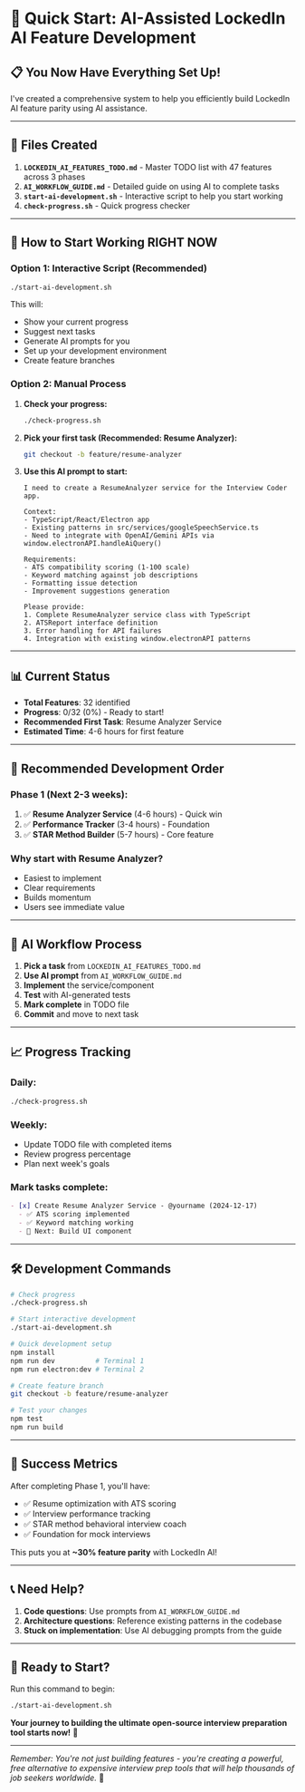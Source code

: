 # 🚀 Quick Start: AI-Assisted LockedIn AI Feature Development

## 📋 **You Now Have Everything Set Up!**

I've created a comprehensive system to help you efficiently build LockedIn AI feature parity using AI assistance.

---

## 📁 **Files Created**

1. **`LOCKEDIN_AI_FEATURES_TODO.md`** - Master TODO list with 47 features across 3 phases
2. **`AI_WORKFLOW_GUIDE.md`** - Detailed guide on using AI to complete tasks
3. **`start-ai-development.sh`** - Interactive script to help you start working
4. **`check-progress.sh`** - Quick progress checker

---

## 🎯 **How to Start Working RIGHT NOW**

### **Option 1: Interactive Script (Recommended)**
```bash
./start-ai-development.sh
```
This will:
- Show your current progress
- Suggest next tasks
- Generate AI prompts for you
- Set up your development environment
- Create feature branches

### **Option 2: Manual Process**

1. **Check your progress:**
   ```bash
   ./check-progress.sh
   ```

2. **Pick your first task (Recommended: Resume Analyzer):**
   ```bash
   git checkout -b feature/resume-analyzer
   ```

3. **Use this AI prompt to start:**
   ```
   I need to create a ResumeAnalyzer service for the Interview Coder app.

   Context:
   - TypeScript/React/Electron app
   - Existing patterns in src/services/googleSpeechService.ts
   - Need to integrate with OpenAI/Gemini APIs via window.electronAPI.handleAiQuery()

   Requirements:
   - ATS compatibility scoring (1-100 scale)
   - Keyword matching against job descriptions
   - Formatting issue detection
   - Improvement suggestions generation

   Please provide:
   1. Complete ResumeAnalyzer service class with TypeScript
   2. ATSReport interface definition
   3. Error handling for API failures
   4. Integration with existing window.electronAPI patterns
   ```

---

## 📊 **Current Status**

- **Total Features**: 32 identified
- **Progress**: 0/32 (0%) - Ready to start!
- **Recommended First Task**: Resume Analyzer Service
- **Estimated Time**: 4-6 hours for first feature

---

## 🎯 **Recommended Development Order**

### **Phase 1 (Next 2-3 weeks):**
1. ✅ **Resume Analyzer Service** (4-6 hours) - Quick win
2. ✅ **Performance Tracker** (3-4 hours) - Foundation
3. ✅ **STAR Method Builder** (5-7 hours) - Core feature

### **Why start with Resume Analyzer?**
- Easiest to implement
- Clear requirements
- Builds momentum
- Users see immediate value

---

## 🤖 **AI Workflow Process**

1. **Pick a task** from `LOCKEDIN_AI_FEATURES_TODO.md`
2. **Use AI prompt** from `AI_WORKFLOW_GUIDE.md`
3. **Implement** the service/component
4. **Test** with AI-generated tests
5. **Mark complete** in TODO file
6. **Commit** and move to next task

---

## 📈 **Progress Tracking**

### **Daily:**
```bash
./check-progress.sh
```

### **Weekly:**
- Update TODO file with completed items
- Review progress percentage
- Plan next week's goals

### **Mark tasks complete:**
```markdown
- [x] Create Resume Analyzer Service - @yourname (2024-12-17)
  - ✅ ATS scoring implemented
  - ✅ Keyword matching working
  - 📝 Next: Build UI component
```

---

## 🛠 **Development Commands**

```bash
# Check progress
./check-progress.sh

# Start interactive development
./start-ai-development.sh

# Quick development setup
npm install
npm run dev          # Terminal 1
npm run electron:dev # Terminal 2

# Create feature branch
git checkout -b feature/resume-analyzer

# Test your changes
npm test
npm run build
```

---

## 🎯 **Success Metrics**

After completing Phase 1, you'll have:
- ✅ Resume optimization with ATS scoring
- ✅ Interview performance tracking
- ✅ STAR method behavioral interview coach
- ✅ Foundation for mock interviews

This puts you at **~30% feature parity** with LockedIn AI!

---

## 📞 **Need Help?**

1. **Code questions**: Use prompts from `AI_WORKFLOW_GUIDE.md`
2. **Architecture questions**: Reference existing patterns in the codebase
3. **Stuck on implementation**: Use AI debugging prompts from the guide

---

## 🚀 **Ready to Start?**

Run this command to begin:
```bash
./start-ai-development.sh
```

**Your journey to building the ultimate open-source interview preparation tool starts now!** 🎉

---

*Remember: You're not just building features - you're creating a powerful, free alternative to expensive interview prep tools that will help thousands of job seekers worldwide.* 💪
